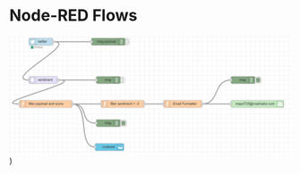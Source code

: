 # Node-RED Flows

![tesla-sentiment](https://raw.githubusercontent.com/timbo-rafa/nodered/master/screenshots/tesla-sentiments.png))
